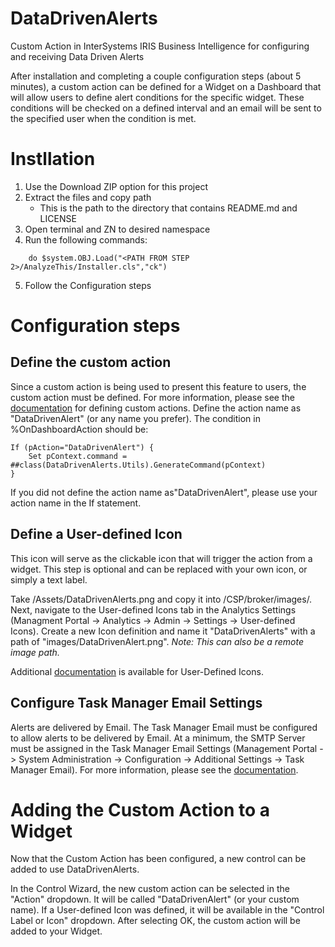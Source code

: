 # DataDrivenAlerts
Custom Action in InterSystems IRIS Business Intelligence for configuring and receiving Data Driven Alerts

After installation and completing a couple configuration steps (about 5 minutes), a custom action can be defined for a Widget on a Dashboard that will allow users to define alert conditions for the specific widget. These conditions will be checked on a defined interval and an email will be sent to the specified user when the condition is met.

# Instllation
1. Use the Download ZIP option for this project
2. Extract the files and copy path
	* This is the path to the directory that contains README.md and LICENSE
3. Open terminal and ZN to desired namespace
4. Run the following commands:
```
	do $system.OBJ.Load("<PATH FROM STEP 2>/AnalyzeThis/Installer.cls","ck")
```
5. Follow the Configuration steps

# Configuration steps
## Define the custom action
Since a custom action is being used to present this feature to users, the custom action must be defined. For more information, please see the <a href="http://docs.intersystems.com/irislatest/csp/docbook/DocBook.UI.Page.cls?KEY=D2IMP_ch_action">documentation</a> for defining custom actions. Define the action name as "DataDrivenAlert" (or any name you prefer). The condition in %OnDashboardAction should be:
```
If (pAction="DataDrivenAlert") {
	Set pContext.command = ##class(DataDrivenAlerts.Utils).GenerateCommand(pContext)
}
```
If you did not define the action name as"DataDrivenAlert", please use your action name in the If statement.

## Define a User-defined Icon
This icon will serve as the clickable icon that will trigger the action from a widget. This step is optional and can be replaced with your own icon, or simply a text label.

Take /Assets/DataDrivenAlerts.png and copy it into <install dir>/CSP/broker/images/. Next, navigate to the User-defined Icons tab in the Analytics Settings (Managment Portal -> Analytics -> Admin -> Settings -> User-defined Icons). Create a new Icon definition and name it "DataDrivenAlerts" with a path of "images/DataDrivenAlert.png".
*Note: This can also be a remote image path.*
	
Additional <a href="http://docs.intersystems.com/irislatest/csp/docbook/DocBook.UI.Page.cls?KEY=D2IMP_ch_settings#D2IMP_settings_icons">documentation</a> is available for User-Defined Icons.

## Configure Task Manager Email Settings
Alerts are delivered by Email. The Task Manager Email must be configured to allow alerts to be delivered by Email. At a minimum, the SMTP Server must be assigned in the Task Manager Email Settings (Management Portal -> System Administration -> Configuration -> Additional Settings -> Task Manager Email). For more information, please see the <a href="http://docs.intersystems.com/irislatest/csp/docbook/DocBook.UI.Page.cls?KEY=RACS_Category_TaskManagerEmail">documentation</a>.


# Adding the Custom Action to a Widget
Now that the Custom Action has been configured, a new control can be added to use DataDrivenAlerts.

In the Control Wizard, the new custom action can be selected in the "Action" dropdown. It will be called "DataDrivenAlert" (or your custom name). If a User-defined Icon was defined, it will be available in the "Control Label or Icon" dropdown. After selecting OK, the custom action will be added to your Widget.
